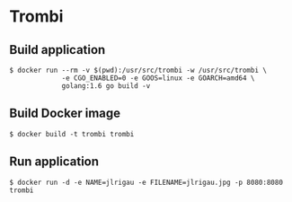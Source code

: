 # Trombi

## Build application

```shell
$ docker run --rm -v $(pwd):/usr/src/trombi -w /usr/src/trombi \
 			 -e CGO_ENABLED=0 -e GOOS=linux -e GOARCH=amd64 \
 			 golang:1.6 go build -v
```

## Build Docker image

```shell
$ docker build -t trombi trombi
```

## Run application

```shell
$ docker run -d -e NAME=jlrigau -e FILENAME=jlrigau.jpg -p 8080:8080 trombi
```
